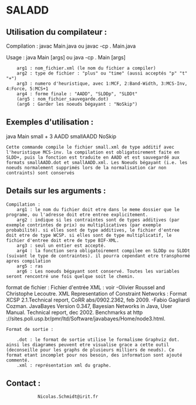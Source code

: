 
# SALADD

## Utilisation du compilateur :

Compilation :    javac Main.java
ou                           javac -cp . Main.java                


Usage :         java Main [args]
ou                          java -cp . Main [args]   

        arg1 : nom_fichier.xml (le nom du fichier a compiler)
        arg2 : type de fichier : "plus" ou "time" (aussi acceptés "p" "t" "+")
        arg3 : numero d'heuristique, avec 1:MCF, 2:Band-Width, 3:MCS-Inv, 4:Force, 5:MCS+1
        arg4 : forme finale : "AADD", "SLDDp", "SLDDt"
        (arg5 : nom_fichier_sauvegarde.dot)
        (arg6 : Garder les noeuds bégayant : "NoSkip")


## Exemples d'utilisation :
   java Main small + 3 AADD smallAADD NoSkip
   
    Cette commande compile le fichier small.xml de type additif avec l'heuristique MCS-inv. la compilation est obligatoirement faite en SLDD+, puis la fonction est traduite en AADD et est sauvegardé aux formats smallAADD.dot et smallAADD.xml. Les Noeuds bégayant (i.e. les noeuds normalement supprimés lors de la normalisation car non contraints) sont conservés

 

## Details sur les arguments :
    Compilation :
        arg1 : le nom du fichier doit etre dans le meme dossier que le programe, ou l'adresse doit etre entree explicitement.
        arg2 : indique si les contraintes sont de types additives (par exemple contrintes de prix) ou multiplicatives (par exemple probabilité). si elles sont de type additives, le fichier d'entree doit etre de type WCSP. si elles sont de type multiplicatif, le fichier d'entree doit etre de type BIF-XML.
        arg3 : seul un entier est accepté.
        arg4 : la fonction sera obligatoirement compilee en SLDDp ou SLDDt (suivant le type de contraintes). il pourra cependant etre transphormé apres compilation
        arg5 : ras
        arg6 : Les noeuds bégayant sont conservé. Toutes les variables seront rencontré une fois quelque soit le chemin.

format de fichier :
   Fichier d'entrée XML : voir
        -Olivier Roussel and Christophe Lecoutre. XML Representation of Constraint Networks : Format XCSP 2.1.Technical report, CoRR abs/0902.2362, feb 2009.
        -Fabio Gagliardi Cozman. JavaBayes Version 0.347, Bayesian Networks in Java, User Manual. Technical report, dec 2002. Benchmarks at http ://sites.poli.usp.br/pmr/ltd/Software/javabayes/Home/node3.html.

    Format de sortie :
        
        .dot : le format de sortie utilise le formalisme Graphviz dot. ainsi les diagrames peuvent etre visualise grace a cette outil (deconseille pour les graphs de plusieurs milliers de neuds). Ce format etant incomplet pour nos besoin, des information sont ajouté commenté.
        .xml : représentation xml du graphe.


## Contact :
                Nicolas.Schmidt@irit.fr

